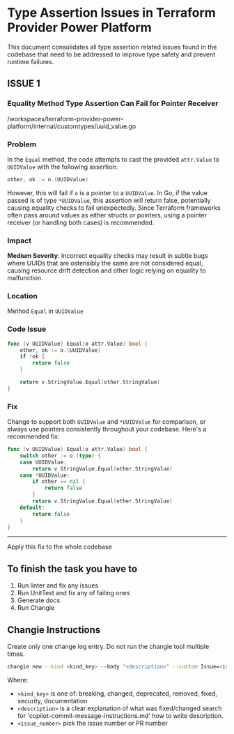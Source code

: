 # Type Assertion Issues in Terraform Provider Power Platform

This document consolidates all type assertion related issues found in the codebase that need to be addressed to improve type safety and prevent runtime failures.

## ISSUE 1

### Equality Method Type Assertion Can Fail for Pointer Receiver

/workspaces/terraform-provider-power-platform/internal/customtypes/uuid_value.go

### Problem

In the `Equal` method, the code attempts to cast the provided `attr.Value` to `UUIDValue` with the following assertion:

```go
other, ok := o.(UUIDValue)
```

However, this will fail if `o` is a pointer to a `UUIDValue`. In Go, if the value passed is of type `*UUIDValue`, this assertion will return false, potentially causing equality checks to fail unexpectedly. Since Terraform frameworks often pass around values as either structs or pointers, using a pointer receiver (or handling both cases) is recommended.

### Impact

**Medium Severity**: Incorrect equality checks may result in subtle bugs where UUIDs that are ostensibly the same are not considered equal, causing resource drift detection and other logic relying on equality to malfunction.

### Location

Method `Equal` in `UUIDValue`

### Code Issue

```go
func (v UUIDValue) Equal(o attr.Value) bool {
    other, ok := o.(UUIDValue)
    if !ok {
        return false
    }

    return v.StringValue.Equal(other.StringValue)
}
```

### Fix

Change to support both `UUIDValue` and `*UUIDValue` for comparison, or always use pointers consistently throughout your codebase. Here's a recommended fix:

```go
func (v UUIDValue) Equal(o attr.Value) bool {
    switch other := o.(type) {
    case UUIDValue:
        return v.StringValue.Equal(other.StringValue)
    case *UUIDValue:
        if other == nil {
            return false
        }
        return v.StringValue.Equal(other.StringValue)
    default:
        return false
    }
}
```

---

Apply this fix to the whole codebase

## To finish the task you have to

1. Run linter and fix any issues
2. Run UnitTest and fix any of failing ones
3. Generate docs
4. Run Changie

## Changie Instructions

Create only one change log entry. Do not run the changie tool multiple times.

```bash
changie new --kind <kind_key> --body "<description>" --custom Issue=<issue_number>
```

Where:

- `<kind_key>` is one of: breaking, changed, deprecated, removed, fixed, security, documentation
- `<description>` is a clear explanation of what was fixed/changed search for 'copilot-commit-message-instructions.md' how to write description.
- `<issue_number>` pick the issue number or PR number
